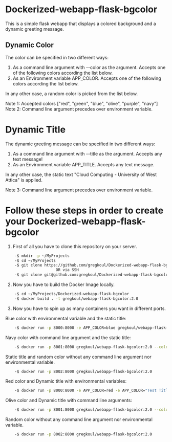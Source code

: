 # Dockerized-webapp-flask-bgcolor
This is a simple flask webapp that displays a colored background and a dynamic greeting message. 

## Dynamic Color
The color can be specified in two different ways:

  1. As a command line argument with --color as the argument. Accepts one of the following colors according the list below.
  2. As an Environment variable APP_COLOR. Accepts one of the following colors according the list below.
    
In any other case, a random color is picked from the list below.

Note 1: Accepted colors ["red", "green", "blue", "olive", "purple", "navy"]    
Note 2: Command line argument precedes over environment variable.

# Dynamic Title
The dynamic greeting message can be specified in two different ways:

  1. As a command line argument with --title as the argument. Accepts any text message!
  2. As an Environment variable APP_TITLE. Accepts any text message.
    
In any other case, the static text "Cloud Computing - University of West Attica" is applied.

Note 3: Command line argument precedes over environment variable.
# Follow these steps in order to create your Dockerized-webapp-flask-bgcolor

1. First of all you have to clone this repository on your server.
```bash
    -$ mkdir -p ~/MyProjects
    -$ cd ~/MyProjects
    -$ git clone https://github.com/gregkoul/Dockerized-webapp-flask-bgcolor.git
                      OR via SSH
    -$ git clone git@github.com:gregkoul/Dockerized-webapp-flask-bgcolor.git
```
2. Now you have to build the Docker Image locally.
```bash
    -$ cd ~/MyProjects/Dockerized-webapp-flask-bgcolor
    -$ docker build . -t gregkoul/webapp-flask-bgcolor:2.0
```
3. Now you have to spin up as many containers you want in different ports.

Blue color with environmental variable and the static title:
```bash
    -$ docker run -p 8000:8000 -e APP_COLOR=blue gregkoul/webapp-flask-bgcolor:2.0
```
Navy color with command line argument and the static title:
```bash
    -$ docker run -p 8001:8000 gregkoul/webapp-flask-bgcolor:2.0 --color=navy
```
Static title and random color without any command line argument nor environmental variable.
```bash
    -$ docker run -p 8002:8000 gregkoul/webapp-flask-bgcolor:2.0
```
Red color and Dynamic title with environmental variables:
```bash
    -$ docker run -p 8000:8000 -e APP_COLOR=red -e APP_COLOR="Test Title" gregkoul/webapp-flask-bgcolor:2.0
```
Olive color and Dynamic title with command line arguments:
```bash
    -$ docker run -p 8001:8000 gregkoul/webapp-flask-bgcolor:2.0 --color=navy --title="Test Title"
```
Random color without any command line argument nor environmental variable.
```bash
    -$ docker run -p 8002:8000 gregkoul/webapp-flask-bgcolor:2.0
